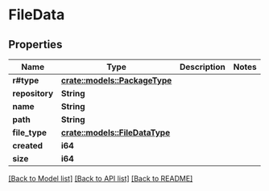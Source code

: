 # FileData

## Properties

Name | Type | Description | Notes
------------ | ------------- | ------------- | -------------
**r#type** | [**crate::models::PackageType**](PackageType.md) |  | 
**repository** | **String** |  | 
**name** | **String** |  | 
**path** | **String** |  | 
**file_type** | [**crate::models::FileDataType**](FileDataType.md) |  | 
**created** | **i64** |  | 
**size** | **i64** |  | 

[[Back to Model list]](../README.md#documentation-for-models) [[Back to API list]](../README.md#documentation-for-api-endpoints) [[Back to README]](../README.md)


